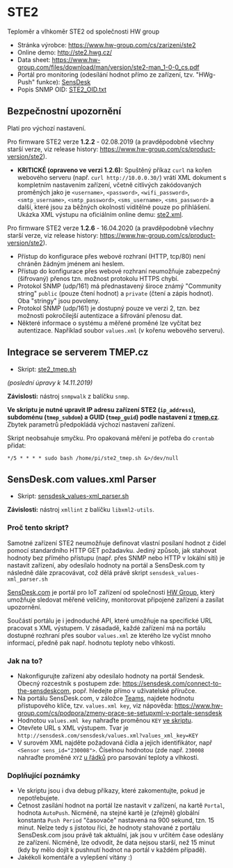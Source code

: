 # STE2
Teploměr a vlhkoměr STE2 od společnosti HW group
* Stránka výrobce: https://www.hw-group.com/cs/zarizeni/ste2
* Online demo: http://ste2.hwg.cz/
* Data sheet: https://www.hw-group.com/files/download/man/version/ste2-man_1-0-0_cs.pdf
* Portál pro monitoring (odesílání hodnot přímo ze zařízení, tzv. "HWg-Push" funkce): [SensDesk](https://sensdesk.com)
* Popis SNMP OID: [STE2_OID.txt](STE2_OID.txt)

## Bezpečnostní upozornění

Platí pro výchozí nastavení.

Pro firmware STE2 verze **1.2.2** - 02.08.2019 (a pravděpodobně všechny starší verze, viz release history: https://www.hw-group.com/cs/product-version/ste2). 

* **KRITICKÉ (opraveno ve verzi 1.2.6):** Spuštěný příkaz ```curl``` na kořen webového serveru (např. ```curl http://10.0.0.30/```)  vrátí XML dokument s kompletním nastavením zařízení, včetně citlivých zakódovaných proměných jako je ```<username>```, ```<password>```, ```<wifi_password>```, ```<smtp_username>```, ```<smtp_password>```, ```<sms_username>```, ```<sms_password>``` a další, které jsou za běžných okolností viditělné pouze po přihlášení. Ukázka XML výstupu na oficiálním online demu: [ste2.xml](ste2.xml). 

Pro firmware STE2 verze **1.2.6** - 16.04.2020 (a pravděpodobně všechny starší verze, viz release history: https://www.hw-group.com/cs/product-version/ste2).
* Přístup do konfigurace přes webové rozhraní (HTTP, tcp/80) není chráněn žádným jménem ani heslem.
* Přístup do konfigurace přes webové rozhraní neumožňuje zabezpečný (šifrovaný) přenos tzn. možnost protokolu HTTPS chybí.
* Protokol SNMP (udp/161) má přednastavený široce známý "Community string" ```public``` (pouze čtení hodnot) a ```private``` (čtení a zápis hodnot). Oba "stringy" jsou povoleny.
* Protokol SNMP (udp/161) je dostupný pouze ve verzi 2, tzn. bez možnosti pokročilejší autentizace a šifrování přenosu dat.
* Některé informace o systému a měřené proměné lze vyčítat bez autentizace. Například soubor ```values.xml``` (v kořenu webového serveru).

## Integrace se serverem TMEP.cz
* Skript: [ste2_tmep.sh](ste2_tmep.sh)

_(poslední úpravy k 14.11.2019)_

**Závislosti:** nástroj ```snmpwalk``` z balíčku ```snmp```.

 **Ve skriptu je nutné upravit IP adresu zařízení STE2 (```ip_address```), subdoménu (```tmep_subdom```) a GUID (```tmep_guid```) podle nastavení z [tmep.cz](https://tmep.cz/)**. Zbytek parametrů předpokládá výchozí nastavení zařízení.

Skript neobsahuje smyčku. Pro opakovaná měření je potřeba do ```crontab``` přidat:
```
*/5 * * * * sudo bash /home/pi/ste2_tmep.sh &>/dev/null
```

## SensDesk.com values.xml Parser
* Skript: [sensdesk_values-xml_parser.sh](sensdesk_values-xml_parser.sh)

**Závislosti:** nástroj ```xmllint``` z balíčku ```libxml2-utils```.

### Proč tento skript?
Samotné zařízení STE2 neumožňuje definovat vlastní posílaní hodnot z čidel pomocí standardního HTTP GET požadavku. Jediný způsob, jak stahovat hodnoty bez přímého přístupu (např. přes SNMP nebo HTTP v lokální síti) je nastavit zařízení, aby odesílalo hodnoty na portál a SensDesk.com ty následně dále zpracovávat, což dělá právě skript ```sensdesk_values-xml_parser.sh```

[SensDesk.com](https://www.sensdesk.com) je portál pro IoT zařízení od společnosti [HW Group](https://www.hw-group.com/), který umožňuje sledovat měřené veličiny, monitorovat připojené zařízení a zasílat upozornění.

Součástí portálu je i jednoduché API, které umožňuje na specifické URL pracovat s XML výstupem. V zásadadě, každé zařízení má na portálu dostupné rozhraní přes soubor ```values.xml``` ze kterého lze vyčíst mnoho informací, předně pak např. hodnotu teploty nebo vlhkosti.

### Jak na to?
* Nakonfigurujte zařízení aby odesílalo hodnoty na portál Sendesk. Obecný rozcestník s postupem zde: https://sensdesk.com/connect-to-the-sensdeskcom, popř. hledejte přímo v uživatelské příručce.
* Na portálu SensDesk.com, v záložce [Teams](https://sensdesk.com/sensdesk/team), najdete hodnotu přístupového klíče, tzv. ```values.xml key```, viz nápověda: https://www.hw-group.com/cs/podpora/zmeny-prace-se-setupxml-v-portale-sensdesk
* Hodnotou ```values.xml key``` nahraďte proměnou ```KEY``` [ve skriptu](https://github.com/odolezal/ste2/blob/master/sensdesk_values-xml_parser.sh#L27).
* Otevřete URL s XML výstupem. Tvar je ```http://sensdesk.com/sensdesk/values.xml?values_xml_key=KEY```
* V surovém XML najděte požadovaná čidla a jejich identifikátor, např ```<Sensor sens_id="230008">```. Číselnou hodnotou (zde např. ```230008``` nahraďte proměné ```XYZ``` [u řádků](https://github.com/odolezal/ste2/blob/master/sensdesk_values-xml_parser.sh#L27) pro parsování teploty a vlhkosti.

### Doplňující poznámky
* Ve skriptu jsou i dva debug příkazy, které zakomentujte, pokud je nepotřebujete.
* Četnost zasílání hodnot na portál lze nastavit v zařízení, na kartě ```Portal```, hodnota ```AutoPush```. Nicméně, na stejné kartě je (zřejmě) globální konstanta ```Push Period``` "časovače" nastavená na 900 sekund, tzn. 15 minut. Nelze tedy s jistotou říci, že hodnoty stahované z portálu SensDesk.com jsou právě tak aktuální, jak jsou v určitém čase odeslány ze zařízení. Nicméně, lze odvodit, že data nejsou starší, než 15 minut (kdy by mělo dojít k pushnutí hodnot na portál v každém případě).
* Jakékoli komentáře a vylepšení vítány :)
